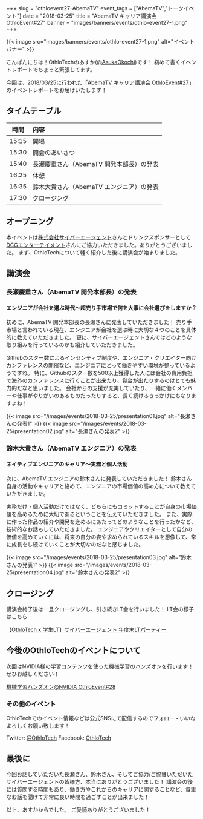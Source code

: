 +++
slug = "othloevent27-AbemaTV"
event_tags = ["AbemaTV","トークイベント"]
date = "2018-03-25"
title = "AbemaTV キャリア講演会 OthloEvent#27"
banner = "images/banners/events/othlo-event27-1.png"
+++

{{< image src="images/banners/events/othlo-event27-1.png" alt="イベントバナー" >}}

こんばんにちは！OthloTechのあすか([@AsukaOkochi](https://twitter.com/AsukaOkochi/))です！
初めて書くイベントレポートでちょっと緊張してます。

今回は、2018/03/25に行われた[「AbemaTV キャリア講演会 OthloEvent#27」](https://othlotech.connpass.com/event/80461/)のイベントレポートをお届けいたします！

## タイムテーブル

|時間|内容|
|:-----:|:-----|
|15:15 |開場|
|15:30 |開会のあいさつ|
|15:40 |長瀬慶重さん（AbemaTV 開発本部長）の発表|
|16:25 |休憩|
|16:35 |鈴木大貴さん（AbemaTV エンジニア）の発表|
|17:30 |クロージング|

## オープニング
本イベントは[株式会社サイバーエージェント](https://www.cyberagent.co.jp/)さんとドリンクスポンサーとして[DCGエンターテイメント](http://dcg-e.jp/)さんにご協力いただきました。ありがとうございました。
まず、OthloTechについて軽く紹介した後に講演会が始まりました。

## 講演会
### 長瀬慶重さん（AbemaTV 開発本部長）の発表
#### エンジニアが会社を選ぶ時代〜超売り手市場で何を大事に会社選びをしますか？

初めに、AbemaTV 開発本部長の長瀬さんに発表していただきました！
売り手市場と言われている現在、エンジニアが会社を選ぶ時に大切な４つのことを具体的に教えていただきました。
更に、サイバーエージェントさんではどのような取り組みを行っているのかも紹介していただきました。

Githubのスター数によるインセンティブ制度や、エンジニア・クリエイター向けカンファレンスの開催など、エンジニアにとって働きやすい環境が整っているようですね。
特に、Githubのスター数を500以上獲得した人には会社の費用負担で海外のカンファレンスに行くことが出来たり、賞金が出たりするのはとても魅力的だなと思いました。
会社からの支援が充実していたり、一緒に働くメンバーや仕事がやりがいのあるものだったりすると、長く続けるきっかけにもなりますよね！

{{< image src="/images/events/2018-03-25/presentation01.jpg" alt="長瀬さんの発表1" >}}
{{< image src="/images/events/2018-03-25/presentation02.jpg" alt="長瀬さんの発表2" >}}

### 鈴木大貴さん（AbemaTV エンジニア）の発表
#### ネイティブエンジニアのキャリア〜実務と個人活動

次に、AbemaTV エンジニアの鈴木さんに発表していただきました！
鈴木さん自身の活動やキャリアと絡めて、エンジニアの市場価値の高め方について教えていただきました。

実務だけ・個人活動だけではなく、どちらにもコミットすることが自身の市場価値を高めるために大切であるということを伝えていただきました。
また、実際に作った作品の紹介や開発を進めるにあたってどのようなことを行ったかなど、技術的なお話もしていただきました。
エンジニアやクリエイターとして自分の価値を高めていくには、将来の自分の姿や求められているスキルを想像して、常に成長をし続けていくことが大切なのだなと感じました。

{{< image src="/images/events/2018-03-25/presentation03.jpg" alt="鈴木さんの発表1" >}}
{{< image src="/images/events/2018-03-25/presentation04.jpg" alt="鈴木さんの発表2" >}}

## クロージング
講演会終了後は一旦クロージングし、引き続きLT会を行いました！
LT会の様子はこちら

[【OthloTech x 学生LT】サイバーエージェント 年度末LTパーティー](http://www.othlo.tech/events/othloevent27-lt/)

## 今後のOthloTechのイベントについて
次回はNVIDIA様の学習コンテンツを使った機械学習のハンズオンを行います！ぜひお越しください！

[機械学習ハンズオン@NVIDIA OthloEvent#28](https://othlotech.connpass.com/event/83061/)

### その他のイベント
OthloTechでのイベント情報などは公式SNSにて配信するのでフォロー・いいねよろしくお願い致します！

Twitter: [@OthloTech](https://twitter.com/othlotech)
Facebook: [OthloTech](https://www.facebook.com/othlotech)

## 最後に
今回お話していただいた長瀬さん、鈴木さん、そしてご協力/ご協賛いただいたサイバーエージェントの皆様方、本当にありがとうございました！
講演会の後には質問する時間もあり、働き方やこれからのキャリアに関することなど、貴重なお話を聞けて非常に良い時間を過ごすことが出来ました！

以上、あすかからでした。
ご愛読ありがとうございました！
